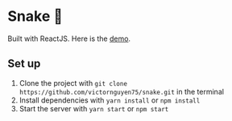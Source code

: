 # Snake 🐍

Built with ReactJS. Here is the [demo](http://victornguyen75.github.io/snake/).

## Set up

1. Clone the project with `git clone https://github.com/victornguyen75/snake.git` in the terminal
2. Install dependencies with `yarn install` or `npm install`
3. Start the server with `yarn start` or `npm start`
